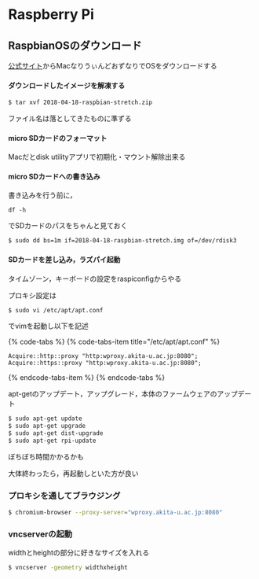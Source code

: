 # Raspberry Pi

## RaspbianOSのダウンロード

[公式サイト](https://www.raspberrypi.org/downloads/raspbian/)からMacなりうぃんどおずなりでOSをダウンロードする

#### ダウンロードしたイメージを解凍する

```bash
$ tar xvf 2018-04-18-raspbian-stretch.zip
```

ファイル名は落としてきたものに準ずる

#### micro SDカードのフォーマット

Macだとdisk utilityアプリで初期化・マウント解除出来る

#### micro SDカードへの書き込み

書き込みを行う前に，

`df -h`

でSDカードのパスをちゃんと見ておく

```bash
$ sudo dd bs=1m if=2018-04-18-raspbian-stretch.img of=/dev/rdisk3
```

#### SDカードを差し込み，ラズパイ起動

タイムゾーン，キーボードの設定をraspiconfigからやる

プロキシ設定は

```bash
$ sudo vi /etc/apt/apt.conf
```

でvimを起動し以下を記述

{% code-tabs %}
{% code-tabs-item title="/etc/apt/apt.conf" %}
```text
Acquire::http::proxy "http:wproxy.akita-u.ac.jp:8080";
Acquire::https::proxy "http:wproxy.akita-u.ac.jp:8080";
```
{% endcode-tabs-item %}
{% endcode-tabs %}

apt-getのアップデート，アップグレード，本体のファームウェアのアップデート

```bash
$ sudo apt-get update
$ sudo apt-get upgrade
$ sudo apt-get dist-upgrade
$ sudo apt-get rpi-update
```

ぼちぼち時間かかるかも

大体終わったら，再起動しといた方が良い

### プロキシを通してブラウジング

```bash
$ chromium-browser --proxy-server="wproxy.akita-u.ac.jp:8080"
```

### vncserverの起動

widthとheightの部分に好きなサイズを入れる

```bash
$ vncserver -geometry widthxheight
```



